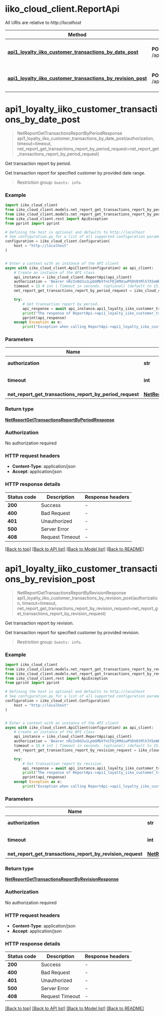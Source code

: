 # iiko_cloud_client.ReportApi

All URIs are relative to *http://localhost*

Method | HTTP request | Description
------------- | ------------- | -------------
[**api1_loyalty_iiko_customer_transactions_by_date_post**](ReportApi.md#api1_loyalty_iiko_customer_transactions_by_date_post) | **POST** /api/1/loyalty/iiko/customer/transactions/by_date | Get transaction report by period.
[**api1_loyalty_iiko_customer_transactions_by_revision_post**](ReportApi.md#api1_loyalty_iiko_customer_transactions_by_revision_post) | **POST** /api/1/loyalty/iiko/customer/transactions/by_revision | Get transaction report by revision.


# **api1_loyalty_iiko_customer_transactions_by_date_post**
> NetReportGetTransactionsReportByPeriodResponse api1_loyalty_iiko_customer_transactions_by_date_post(authorization, timeout=timeout, net_report_get_transactions_report_by_period_request=net_report_get_transactions_report_by_period_request)

Get transaction report by period.

Get transaction report for specified customer by provided date range.

 > Restriction group: `Guests: info`.

### Example


```python
import iiko_cloud_client
from iiko_cloud_client.models.net_report_get_transactions_report_by_period_request import NetReportGetTransactionsReportByPeriodRequest
from iiko_cloud_client.models.net_report_get_transactions_report_by_period_response import NetReportGetTransactionsReportByPeriodResponse
from iiko_cloud_client.rest import ApiException
from pprint import pprint

# Defining the host is optional and defaults to http://localhost
# See configuration.py for a list of all supported configuration parameters.
configuration = iiko_cloud_client.Configuration(
    host = "http://localhost"
)


# Enter a context with an instance of the API client
async with iiko_cloud_client.ApiClient(configuration) as api_client:
    # Create an instance of the API class
    api_instance = iiko_cloud_client.ReportApi(api_client)
    authorization = 'Bearer nRzIn0dJu1LpbGMbVfnCFDjKM4iwPhDV8tMlh7X5eWBR64iw' # str | Authorization token.
    timeout = 15 # int | Timeout in seconds. (optional) (default to 15)
    net_report_get_transactions_report_by_period_request = iiko_cloud_client.NetReportGetTransactionsReportByPeriodRequest() # NetReportGetTransactionsReportByPeriodRequest |  (optional)

    try:
        # Get transaction report by period.
        api_response = await api_instance.api1_loyalty_iiko_customer_transactions_by_date_post(authorization, timeout=timeout, net_report_get_transactions_report_by_period_request=net_report_get_transactions_report_by_period_request)
        print("The response of ReportApi->api1_loyalty_iiko_customer_transactions_by_date_post:\n")
        pprint(api_response)
    except Exception as e:
        print("Exception when calling ReportApi->api1_loyalty_iiko_customer_transactions_by_date_post: %s\n" % e)
```



### Parameters


Name | Type | Description  | Notes
------------- | ------------- | ------------- | -------------
 **authorization** | **str**| Authorization token. | 
 **timeout** | **int**| Timeout in seconds. | [optional] [default to 15]
 **net_report_get_transactions_report_by_period_request** | [**NetReportGetTransactionsReportByPeriodRequest**](NetReportGetTransactionsReportByPeriodRequest.md)|  | [optional] 

### Return type

[**NetReportGetTransactionsReportByPeriodResponse**](NetReportGetTransactionsReportByPeriodResponse.md)

### Authorization

No authorization required

### HTTP request headers

 - **Content-Type**: application/json
 - **Accept**: application/json

### HTTP response details

| Status code | Description | Response headers |
|-------------|-------------|------------------|
**200** | Success |  -  |
**400** | Bad Request |  -  |
**401** | Unauthorized |  -  |
**500** | Server Error |  -  |
**408** | Request Timeout |  -  |

[[Back to top]](#) [[Back to API list]](../README.md#documentation-for-api-endpoints) [[Back to Model list]](../README.md#documentation-for-models) [[Back to README]](../README.md)

# **api1_loyalty_iiko_customer_transactions_by_revision_post**
> NetReportGetTransactionsReportByRevisionResponse api1_loyalty_iiko_customer_transactions_by_revision_post(authorization, timeout=timeout, net_report_get_transactions_report_by_revision_request=net_report_get_transactions_report_by_revision_request)

Get transaction report by revision.

Get transaction report for specified customer by provided revision.

 > Restriction group: `Guests: info`.

### Example


```python
import iiko_cloud_client
from iiko_cloud_client.models.net_report_get_transactions_report_by_revision_request import NetReportGetTransactionsReportByRevisionRequest
from iiko_cloud_client.models.net_report_get_transactions_report_by_revision_response import NetReportGetTransactionsReportByRevisionResponse
from iiko_cloud_client.rest import ApiException
from pprint import pprint

# Defining the host is optional and defaults to http://localhost
# See configuration.py for a list of all supported configuration parameters.
configuration = iiko_cloud_client.Configuration(
    host = "http://localhost"
)


# Enter a context with an instance of the API client
async with iiko_cloud_client.ApiClient(configuration) as api_client:
    # Create an instance of the API class
    api_instance = iiko_cloud_client.ReportApi(api_client)
    authorization = 'Bearer nRzIn0dJu1LpbGMbVfnCFDjKM4iwPhDV8tMlh7X5eWBR64iw' # str | Authorization token.
    timeout = 15 # int | Timeout in seconds. (optional) (default to 15)
    net_report_get_transactions_report_by_revision_request = iiko_cloud_client.NetReportGetTransactionsReportByRevisionRequest() # NetReportGetTransactionsReportByRevisionRequest |  (optional)

    try:
        # Get transaction report by revision.
        api_response = await api_instance.api1_loyalty_iiko_customer_transactions_by_revision_post(authorization, timeout=timeout, net_report_get_transactions_report_by_revision_request=net_report_get_transactions_report_by_revision_request)
        print("The response of ReportApi->api1_loyalty_iiko_customer_transactions_by_revision_post:\n")
        pprint(api_response)
    except Exception as e:
        print("Exception when calling ReportApi->api1_loyalty_iiko_customer_transactions_by_revision_post: %s\n" % e)
```



### Parameters


Name | Type | Description  | Notes
------------- | ------------- | ------------- | -------------
 **authorization** | **str**| Authorization token. | 
 **timeout** | **int**| Timeout in seconds. | [optional] [default to 15]
 **net_report_get_transactions_report_by_revision_request** | [**NetReportGetTransactionsReportByRevisionRequest**](NetReportGetTransactionsReportByRevisionRequest.md)|  | [optional] 

### Return type

[**NetReportGetTransactionsReportByRevisionResponse**](NetReportGetTransactionsReportByRevisionResponse.md)

### Authorization

No authorization required

### HTTP request headers

 - **Content-Type**: application/json
 - **Accept**: application/json

### HTTP response details

| Status code | Description | Response headers |
|-------------|-------------|------------------|
**200** | Success |  -  |
**400** | Bad Request |  -  |
**401** | Unauthorized |  -  |
**500** | Server Error |  -  |
**408** | Request Timeout |  -  |

[[Back to top]](#) [[Back to API list]](../README.md#documentation-for-api-endpoints) [[Back to Model list]](../README.md#documentation-for-models) [[Back to README]](../README.md)

